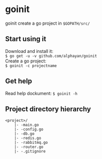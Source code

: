 # goinit    


goinit  create  a   go  project  in  `$GOPATH/src/`   


## Start using it

Download and install it:    
`$ go get -u -v github.com/alphayan/goinit`     
Create a go project:    
`$ goinit -c projectname`   

## Get help
Read help dockument:
`$ goinit -h`

## Project directory hierarchy
``` 
<project>/       
    |- -main.go     
    |- -config.go       
    |- -db.go       
    |- -redis.go        
    |- -rabbitmq.go     
    |- -router.go
    |- -.gitignore
```

